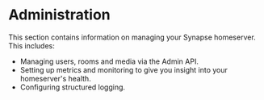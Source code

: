 # Administration

This section contains information on managing your Synapse homeserver. This includes:

* Managing users, rooms and media via the Admin API.
* Setting up metrics and monitoring to give you insight into your homeserver's health.
* Configuring structured logging.